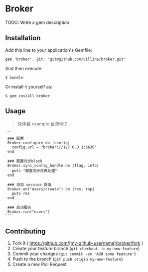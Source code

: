 # Broker

TODO: Write a gem description

## Installation

Add this line to your application's Gemfile:

    gem 'broker', git: "git@github.com/villins/broker.git"

And then execute:

    $ bundle

Or install it yourself as:

    $ gem install broker

## Usage
> 具体看 example 目录例子

    ```
     ### 配置
     Broker.configure do |config|
       config.url = "broker://127.0.0.1:6636"
     end

     ### 配置同步block
     Broker.sync_config_handle do |flag, info|
       puts "配置同步没做处理"
     end

     ### 添加 service 路由
     Broker.on("users/create") do |res, rsp|
       puts res
     end

     ### 启动服务
     Broker.run("users")
    ```

## Contributing

1. Fork it ( https://github.com/[my-github-username]/broker/fork )
2. Create your feature branch (`git checkout -b my-new-feature`)
3. Commit your changes (`git commit -am 'Add some feature'`)
4. Push to the branch (`git push origin my-new-feature`)
5. Create a new Pull Request
